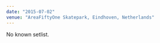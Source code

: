 ```yaml
---
date: "2015-07-02"
venue: "AreaFiftyOne Skatepark, Eindhoven, Netherlands"
---
```


No known setlist.
